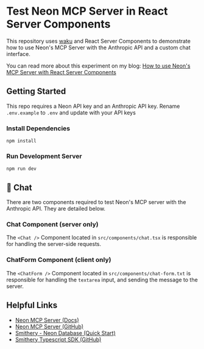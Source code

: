 # Test Neon MCP Server in React Server Components

This repository uses [waku](https://waku.gg/) and React Server Components to demonstrate how to use Neon's MCP Server with the Anthropic API and a custom chat interface.

You can read more about this experiment on my blog: [How to use Neon's MCP Server with React Server Components](https://paulie.dev)

## Getting Started

This repo requires a Neon API key and an Anthropic API key. Rename `.env.example` to `.env` and update with your API keys

### Install Dependencies

```shell
npm install
```

### Run Development Server

```shell
npm run dev
```

## 💬 Chat

There are two components required to test Neon's MCP server with the Anthropic API. They are detailed below.

### Chat Component (server only)

The `<Chat />` Component located in `src/components/chat.tsx` is responsible for handling the server-side requests.

### ChatForm Component (client only)

The `<ChatForm />` Component located in `src/components/chat-form.txt` is responsible for handling the `textarea` input, and sending the message to the server.

## Helpful Links

- [Neon MCP Server (Docs)](https://neon.tech/guides/neon-mcp-server)
- [Neon MCP Server (GitHub)](https://github.com/neondatabase-labs/mcp-server-neon)
- [Smithery - Neon Database (Quick Start)](https://smithery.ai/server/neon/api)
- [Smithery Typescript SDK (GitHub)](https://github.com/smithery-ai/typescript-sdk)
